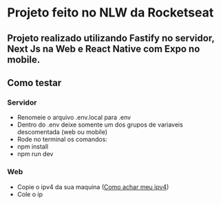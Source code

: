 # Projeto feito no NLW da Rocketseat

## Projeto realizado utilizando Fastify no servidor, Next Js na Web e React Native com Expo no mobile.

## Como testar

### Servidor

- Renomeie o arquivo .env.local para .env
- Dentro do .env deixe somente um dos grupos de variaveis descomentada (web ou mobile)
- Rode no terminal os comandos:
- npm install
- npm run dev

### Web

- Copie o ipv4 da sua maquina (<a href='https://www.avast.com/pt-br/c-how-to-find-ip-address#:~:text=Voc%C3%AA%20pode%20encontrar%20seu%20endere%C3%A7o,ao%20lado%20do%20endere%C3%A7o%20IPv4.' target='_blank' rel='noreferrer'>Como achar meu ipv4</a>)
- Cole o ip 
